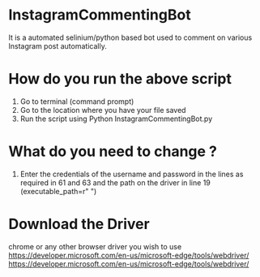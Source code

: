 # InstagramCommentingBot
It is a automated selinium/python based bot used to comment on various  Instagram post automatically.

# How do you run the above script 

1. Go to terminal (command prompt)
2. Go to the location where you have your file saved
3. Run the script using Python InstagramCommentingBot.py
  
# What do you need to change ?
1. Enter the credentials of the username and password in the lines as required in 61 and 63 and the path on the driver in line 19 (executable_path=r"  ")


# Download the Driver 
chrome or any other browser driver you wish to use
https://developer.microsoft.com/en-us/microsoft-edge/tools/webdriver/
https://developer.microsoft.com/en-us/microsoft-edge/tools/webdriver/
